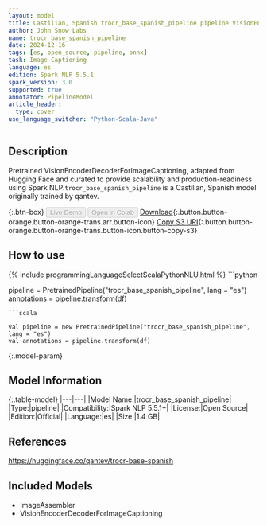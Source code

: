 ```yaml
---
layout: model
title: Castilian, Spanish trocr_base_spanish_pipeline pipeline VisionEncoderDecoderForImageCaptioning from qantev
author: John Snow Labs
name: trocr_base_spanish_pipeline
date: 2024-12-16
tags: [es, open_source, pipeline, onnx]
task: Image Captioning
language: es
edition: Spark NLP 5.5.1
spark_version: 3.0
supported: true
annotator: PipelineModel
article_header:
  type: cover
use_language_switcher: "Python-Scala-Java"
---
```


## Description

Pretrained VisionEncoderDecoderForImageCaptioning, adapted from Hugging Face and curated to provide scalability and production-readiness using Spark NLP.`trocr_base_spanish_pipeline` is a Castilian, Spanish model originally trained by qantev.

{:.btn-box}
<button class="button button-orange" disabled>Live Demo</button>
<button class="button button-orange" disabled>Open in Colab</button>
[Download](https://s3.amazonaws.com/auxdata.johnsnowlabs.com/public/models/trocr_base_spanish_pipeline_es_5.5.1_3.0_1734319179816.zip){:.button.button-orange.button-orange-trans.arr.button-icon}
[Copy S3 URI](s3://auxdata.johnsnowlabs.com/public/models/trocr_base_spanish_pipeline_es_5.5.1_3.0_1734319179816.zip){:.button.button-orange.button-orange-trans.button-icon.button-copy-s3}

## How to use



<div class="tabs-box" markdown="1">
{% include programmingLanguageSelectScalaPythonNLU.html %}
```python

pipeline = PretrainedPipeline("trocr_base_spanish_pipeline", lang = "es")
annotations =  pipeline.transform(df)   

```
```scala

val pipeline = new PretrainedPipeline("trocr_base_spanish_pipeline", lang = "es")
val annotations = pipeline.transform(df)

```
</div>

{:.model-param}
## Model Information

{:.table-model}
|---|---|
|Model Name:|trocr_base_spanish_pipeline|
|Type:|pipeline|
|Compatibility:|Spark NLP 5.5.1+|
|License:|Open Source|
|Edition:|Official|
|Language:|es|
|Size:|1.4 GB|

## References

https://huggingface.co/qantev/trocr-base-spanish

## Included Models

- ImageAssembler
- VisionEncoderDecoderForImageCaptioning